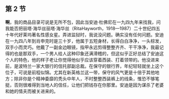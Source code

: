 ## 第 2 节

<strong>啊</strong>，我的商品目录可说是无所不包，因此当安迪·杜佛尼在一九四九年来找我，问我能否把丽塔·海华丝丽塔·海华丝（RitaHayworth，1918—1987）二十世纪四五十年代好莱坞著名性感女星。弄进监狱时，我说没问题。确实没有任何问题。安迪在一九四八年到肖申克时是三十岁，他属于五短身材，长得白白净净，一头棕发，双手小而灵巧。他戴了一副金边眼镜，指甲永远剪得整整齐齐、干干净净，我最记得的也是那双手，一个男人给人这种印象还满滑稽的，但这似乎正好总结了安迪这个人的特色，他的样子老让你觉得他似乎应该穿着西装、打着领带的。他没进来前，是波特兰一家大银行的信托部副总裁。在保守的银行界，年纪轻轻就坐上这个位子，可说是前程似锦。尤其在新英格兰这一带，保守的风气更是十倍于其他地方；除非你是个精神委靡的秃头中年人，不时整整西装裤上的线条，惟恐不够笔挺，否则很难得到当地人的信任，让他们把钱存在你那里。安迪是因为谋杀了老婆和她的情夫而被关进来的。